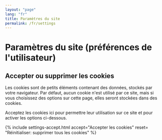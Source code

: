 ```yaml
---
layout: "page"
lang: "fr"
title: Paramètres du site
permalink: /fr/settings
---
```

# Paramètres du site (préférences de l'utilisateur)

## Accepter ou supprimer les cookies

Les cookies sont de petits éléments contenant des données, stockés par votre
navigateur. Par défaut, aucun cookie n'est utilisé par ce site, mais si vous
choisissez des options sur cette page, elles seront stockées dans des cookies.

Acceptez les cookies ici pour permettre leur utilisation sur ce site et pour
activer les options ci-dessous.


{% include settings-accept.html 
   accept="Accepter les cookies"
   reset= "Réinitialiser: supprimer tous les cookies"
%}